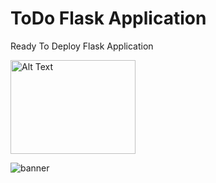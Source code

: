 
# ToDo Flask Application
Ready To Deploy Flask Application

<img src="https://github.com/Id-Dark-Dragon/ToDOs_WebApp_with_multiple_capabilities/blob/master/github/banner.png" alt="Alt Text" width="200" height="150">

![banner](https://github.com/Id-Dark-Dragon/ToDOs_WebApp_with_multiple_capabilities/blob/master/github/banner.png)


